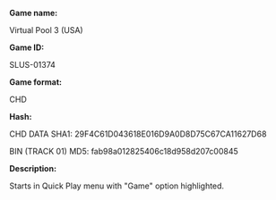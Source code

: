 **Game name:**

Virtual Pool 3 (USA)

**Game ID:**

SLUS-01374

**Game format:**

CHD

**Hash:**

CHD DATA SHA1: 29F4C61D043618E016D9A0D8D75C67CA11627D68

BIN (TRACK 01) MD5: fab98a012825406c18d958d207c00845

**Description:**

Starts in Quick Play menu with "Game" option highlighted.